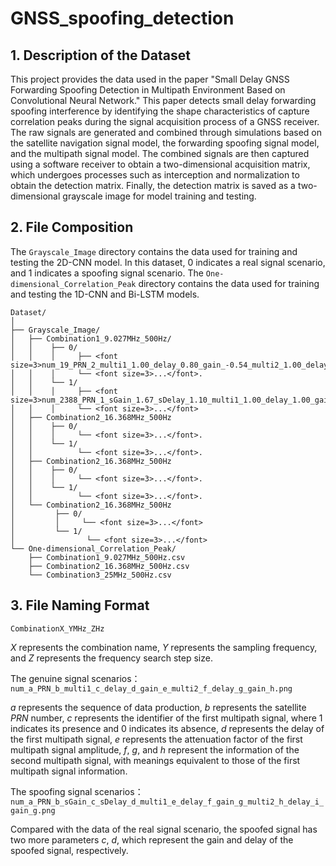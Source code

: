 # GNSS_spoofing_detection

## 1. Description of the  Dataset

This project provides the data used in the paper "Small Delay GNSS Forwarding Spoofing Detection in Multipath Environment Based on Convolutional Neural Network." This paper detects small delay forwarding spoofing interference by identifying the shape characteristics of capture correlation peaks during the signal acquisition process of a GNSS receiver. The raw signals are generated and combined through simulations based on the satellite navigation signal model, the forwarding spoofing signal model, and the multipath signal model. The combined signals are then captured using a software receiver to obtain a two-dimensional acquisition matrix, which undergoes processes such as interception and normalization to obtain the detection matrix. Finally, the detection matrix is saved as a two-dimensional grayscale image for model training and testing.

## 2. File Composition

The `Grayscale_Image` directory contains the data used for training and testing the 2D-CNN model. In this dataset, 0 indicates a real signal scenario, and 1 indicates a spoofing signal scenario. The `One-dimensional_Correlation_Peak` directory contains the data used for training and testing the 1D-CNN and Bi-LSTM models.

```
Dataset/
│
├── Grayscale_Image/
│   ├── Combination1_9.027MHz_500Hz/
│   │    ├── 0/
│   │    │     ├── <font size=3>num_19_PRN_2_multi1_1.00_delay_0.80_gain_-0.54_multi2_1.00_delay_1.80_gain_0.34.png</font> 
│   │    │     └── <font size=3>...</font>.
│   │    └── 1/
│   │    │     ├── <font size=3>num_2388_PRN_1_sGain_1.67_sDelay_1.10_multi1_1.00_delay_1.00_gain_0.57_multi2_1.00_delay_0.40_gain_0.21.png</font> 
│   │    │     └── <font size=3>...</font>
│   ├── Combination2_16.368MHz_500Hz
│   │    ├── 0/
│   │    │     └── <font size=3>...</font>.
│   │    └── 1/
│   │          └── <font size=3>...</font>.
│   ├── Combination2_16.368MHz_500Hz
│   │    ├── 0/
│   │    │     └── <font size=3>...</font>.
│   │    └── 1/
│   │          └── <font size=3>...</font>.
│   └── Combination2_16.368MHz_500Hz
│         ├── 0/
│         │     └── <font size=3>...</font>
│         └── 1/
│                └── <font size=3>...</font>
└── One-dimensional_Correlation_Peak/
    ├── Combination1_9.027MHz_500Hz.csv
    ├── Combination2_16.368MHz_500Hz.csv
    └── Combination3_25MHz_500Hz.csv
```

## 3. File Naming Format

`CombinationX_YMHz_ZHz`

$X$ represents the combination name, $Y$ represents the sampling frequency, and $Z$ represents the frequency search step size.

The genuine signal scenarios：`num_a_PRN_b_multi1_c_delay_d_gain_e_multi2_f_delay_g_gain_h.png`

$a$ represents the sequence of data production, $b$ represents the satellite $PRN$ number, $c$ represents the identifier of the first multipath signal, where $1$ indicates its presence and $0$ indicates its absence, $d$ represents the delay of the first multipath signal, $e$ represents the attenuation factor of the first multipath signal amplitude, $f$, $g$, and $h$ represent the information of the second multipath signal, with meanings equivalent to those of the first multipath signal information.

The spoofing signal scenarios：`num_a_PRN_b_sGain_c_sDelay_d_multi1_e_delay_f_gain_g_multi2_h_delay_i_gain_g.png`

Compared with the data of the real signal scenario, the spoofed signal has two more parameters $c$, $d$, which represent the gain and delay of the spoofed signal, respectively.
